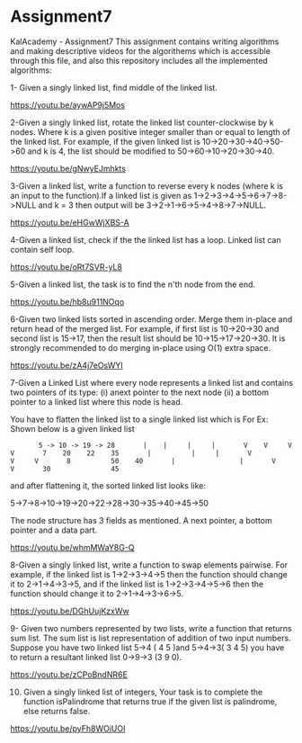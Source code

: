 # Assignment7
KalAcademy - Assignment7 This assignment contains writing algorithms and making descriptive videos for the algorithems which is accessible through this file, and also this repository includes all the implemented algorithms:

1- Given a singly linked list, find middle of the linked list. 

https://youtu.be/aywAP9j5Mos

2-Given a singly linked list, rotate the linked list counter-clockwise by k nodes. Where k is a given positive integer smaller than or equal to length of the linked list. For example, if the given linked list is 10->20->30->40->50->60 and k is 4, the list should be modified to 50->60->10->20->30->40.

https://youtu.be/gNwyEJmhkts

3-Given a linked list, write a function to reverse every k nodes (where k is an input to the function).If a linked list is given as 1->2->3->4->5->6->7->8->NULL and k = 3 then output will be 3->2->1->6->5->4->8->7->NULL.

https://youtu.be/eHGwWjXBS-A

4-Given a linked list, check if the the linked list has a loop. Linked list can contain self loop.

https://youtu.be/oRt7SVR-yL8

5-Given a linked list, the task is to find the n'th node from the end. 

https://youtu.be/hb8u911NOqo

6-Given two linked lists sorted in ascending order. Merge them in-place and return head of the merged list.   For example, if first list is 10->20->30 and second list is 15->17, then the result list should be 10->15->17->20->30.
It is strongly recommended to do merging in-place using O(1) extra space.

https://youtu.be/zA4j7eOsWYI

7-Given a Linked List where every node represents a linked list and contains two pointers of its type:
(i) anext pointer to the next node
(ii) a bottom pointer to a linked list where this node is head.

You have to flatten the linked list to a single linked list which is
For Ex: Shown below is a given linked list

           5 -> 10 -> 19 -> 28       |    |     |     |       V    V     V     V       7    20    22    35       |          |     |       V          V     V       8          50    40       |                |       V                V       30               45

and after flattening it, the sorted linked list looks like:

 5->7->8->10->19->20->22->28->30->35->40->45->50

The  node structure has 3 fields as mentioned. A next pointer, a bottom pointer and a data part.

https://youtu.be/whmMWaY8G-Q

8-Given a singly linked list, write a function to swap elements pairwise. For example, if the linked list is 1->2->3->4->5 then the function should change it to 2->1->4->3->5, and if the linked list is 1->2->3->4->5->6 then the function should change it to 2->1->4->3->6->5.

https://youtu.be/DGhUujKzxWw

9- Given two numbers represented by two lists, write a function that returns sum list. The sum list is list representation of addition of two input numbers.
Suppose you have two linked list 5->4 ( 4 5 )and 5->4->3( 3 4 5) you have to return  a resultant linked list 0->9->3 (3 9 0).

https://youtu.be/zCPoBndNR6E

10. Given a singly linked list of integers, Your task is to complete the function isPalindrome that returns true if the given list is palindrome, else returns false.

https://youtu.be/pyFh8WOiUOI

